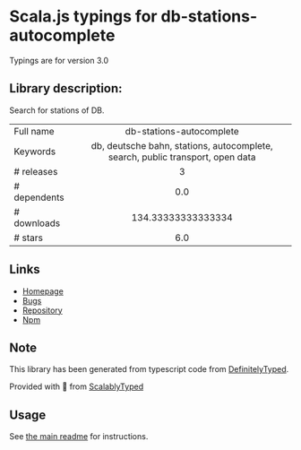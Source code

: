 
# Scala.js typings for db-stations-autocomplete

Typings are for version 3.0

## Library description:
Search for stations of DB.

|                    |                 |
| ------------------ | :-------------: |
| Full name          | db-stations-autocomplete |
| Keywords           | db, deutsche bahn, stations, autocomplete, search, public transport, open data |
| # releases         | 3 |
| # dependents       | 0.0 |
| # downloads        | 134.33333333333334 |
| # stars            | 6.0 |

## Links
- [Homepage](https://github.com/derhuerst/db-stations-autocomplete)
- [Bugs](https://github.com/derhuerst/db-stations-autocomplete/issues)
- [Repository](https://github.com/derhuerst/db-stations-autocomplete)
- [Npm](https://www.npmjs.com/package/db-stations-autocomplete)
    


## Note
This library has been generated from typescript code from [DefinitelyTyped](https://definitelytyped.org).

Provided with :purple_heart: from [ScalablyTyped](https://github.com/oyvindberg/ScalablyTyped)

## Usage
See [the main readme](../../readme.md) for instructions.


